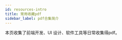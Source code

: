 ```yaml
---
id: resources-intro
title: 常用收藏pdf
sidebar_label: pdf合集简介
---
```


本页收集了前端开发、UI 设计、软件工具等日常收集得pdf。




<!-- <embed width="100%" height="1000px" src="./Vue3响应式介绍 _ 珠峰前端架构课Vue3训练营.pdf"/> -->